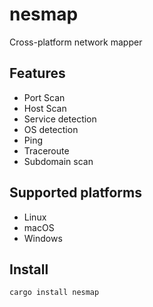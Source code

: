 # nesmap 
Cross-platform network mapper

## Features
- Port Scan
- Host Scan
- Service detection
- OS detection
- Ping
- Traceroute
- Subdomain scan

## Supported platforms
- Linux
- macOS
- Windows

## Install
```
cargo install nesmap
```
